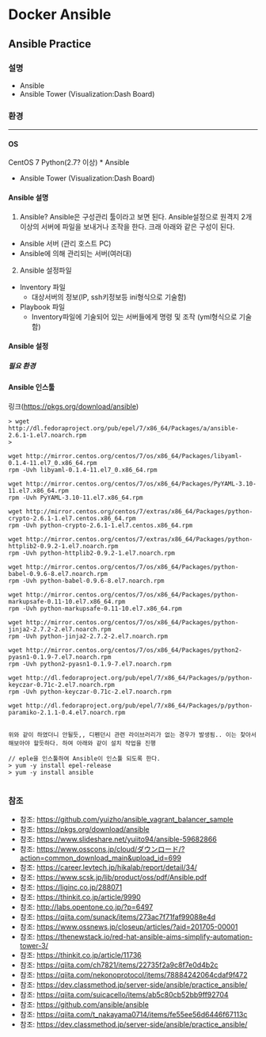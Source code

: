 # Docker Ansible
## Ansible Practice
### 설명
* Ansible
* Ansible Tower (Visualization:Dash Board)

### 환경
---
#### OS
CentOS 7
Python(2.7? 이상) * Ansible
* Ansible Tower (Visualization:Dash Board)

#### Ansible 설명
1. Ansible?
Ansible은 구성관리 툴이라고 보면 된다.  Ansible설정으로 원격지 2개 이상의 서버에 파일을 보내거나 조작을 한다. 크래 아래와 같은 구성이 된다.
  * Ansible 서버 (관리 호스트 PC)
  * Ansible에 의해 관리되는 서버(여러대)

2. Ansible 설정파일
  * Inventory 파일
    * 대상서버의 정보(IP, ssh키정보등 ini형식으로 기술함)
  * Playbook 파일
    * Inventory파일에 기술되어 있는 서버들에게 명령 및 조작 (yml형식으로 기술함)

#### Ansible 설정
##### 필요 환경

#### Ansible 인스툴
링크(https://pkgs.org/download/ansible)
```
> wget http://dl.fedoraproject.org/pub/epel/7/x86_64/Packages/a/ansible-2.6.1-1.el7.noarch.rpm
>

wget http://mirror.centos.org/centos/7/os/x86_64/Packages/libyaml-0.1.4-11.el7_0.x86_64.rpm
rpm -Uvh libyaml-0.1.4-11.el7_0.x86_64.rpm

wget http://mirror.centos.org/centos/7/os/x86_64/Packages/PyYAML-3.10-11.el7.x86_64.rpm
rpm -Uvh PyYAML-3.10-11.el7.x86_64.rpm

wget http://mirror.centos.org/centos/7/extras/x86_64/Packages/python-crypto-2.6.1-1.el7.centos.x86_64.rpm
rpm -Uvh python-crypto-2.6.1-1.el7.centos.x86_64.rpm

wget http://mirror.centos.org/centos/7/extras/x86_64/Packages/python-httplib2-0.9.2-1.el7.noarch.rpm
rpm -Uvh python-httplib2-0.9.2-1.el7.noarch.rpm

wget http://mirror.centos.org/centos/7/os/x86_64/Packages/python-babel-0.9.6-8.el7.noarch.rpm
rpm -Uvh python-babel-0.9.6-8.el7.noarch.rpm

wget http://mirror.centos.org/centos/7/os/x86_64/Packages/python-markupsafe-0.11-10.el7.x86_64.rpm
rpm -Uvh python-markupsafe-0.11-10.el7.x86_64.rpm

wget http://mirror.centos.org/centos/7/os/x86_64/Packages/python-jinja2-2.7.2-2.el7.noarch.rpm
rpm -Uvh python-jinja2-2.7.2-2.el7.noarch.rpm

wget http://mirror.centos.org/centos/7/os/x86_64/Packages/python2-pyasn1-0.1.9-7.el7.noarch.rpm
rpm -Uvh python2-pyasn1-0.1.9-7.el7.noarch.rpm

wget http://dl.fedoraproject.org/pub/epel/7/x86_64/Packages/p/python-keyczar-0.71c-2.el7.noarch.rpm
rpm -Uvh python-keyczar-0.71c-2.el7.noarch.rpm

wget http://dl.fedoraproject.org/pub/epel/7/x86_64/Packages/p/python-paramiko-2.1.1-0.4.el7.noarch.rpm


위와 같이 하였더니 안될듯,, 디펜던시 관련 라이브러리가 없는 경우가 발생됨.. 이는 찾아서 해보아야 할듯하다. 하여 아래와 같이 설치 작업을 진행

// eple을 인스툴하여 Ansible이 인스툴 되도록 한다.
> yum -y install epel-release
> yum -y install ansible


```

### 참조
* 참조: https://github.com/yuizho/ansible_vagrant_balancer_sample
* 참조: https://pkgs.org/download/ansible
* 참조: https://www.slideshare.net/yuiito94/ansible-59682866
* 참조: https://www.osscons.jp/cloud/ダウンロード/?action=common_download_main&upload_id=699
* 참조: https://career.levtech.jp/hikalab/report/detail/34/
* 참조: https://www.scsk.jp/lib/product/oss/pdf/Ansible.pdf
* 참조: https://liginc.co.jp/288071
* 참조: https://thinkit.co.jp/article/9990
* 참조: http://labs.opentone.co.jp/?p=6497
* 참조: https://qiita.com/sunack/items/273ac7f71faf99088e4d
* 참조: https://www.ossnews.jp/closeup/articles/?aid=201705-00001
* 참조: https://thenewstack.io/red-hat-ansible-aims-simplify-automation-tower-3/
* 참조: https://thinkit.co.jp/article/11736
* 참조: https://qiita.com/ch7821/items/22735f2a9c8f7e0d4b2c
* 참조: https://qiita.com/nekonoprotocol/items/78884242064cdaf9f472
* 참조: https://dev.classmethod.jp/server-side/ansible/practice_ansible/
* 참조: https://qiita.com/suicacello/items/ab5c80cb52bb9ff92704
* 참조: https://github.com/ansible/ansible
* 참조: https://qiita.com/t_nakayama0714/items/fe55ee56d6446f67113c
* 참조: https://dev.classmethod.jp/server-side/ansible/practice_ansible/
